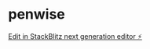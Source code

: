 # penwise

[Edit in StackBlitz next generation editor ⚡️](https://stackblitz.com/~/github.com/aquaticcalf/penwise)